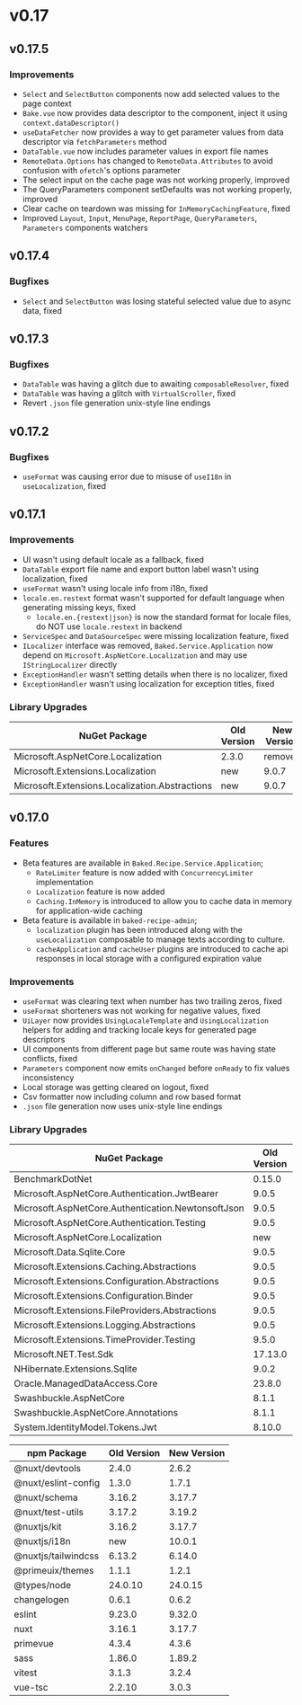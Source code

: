 # v0.17

## v0.17.5

### Improvements

- `Select` and `SelectButton` components now add selected values to the page
  context
- `Bake.vue` now provides data descriptor to the component, inject it using
  `context.dataDescriptor()`
- `useDataFetcher` now provides a way to get parameter values from data
  descriptor via `fetchParameters` method
- `DataTable.vue` now includes parameter values in export file names
- `RemoteData.Options` has changed to `RemoteData.Attributes` to avoid confusion
  with `ofetch`'s options parameter
- The select input on the cache page was not working properly, improved
- The QueryParameters component setDefaults was not working properly, improved
- Clear cache on teardown was missing for `InMemoryCachingFeature`, fixed
- Improved `Layout`, `Input`, `MenuPage`, `ReportPage`, `QueryParameters`,
  `Parameters` components watchers

## v0.17.4

### Bugfixes

- `Select` and `SelectButton` was losing stateful selected value due to async data, fixed

## v0.17.3

### Bugfixes

- `DataTable` was having a glitch due to awaiting `composableResolver`,
  fixed
- `DataTable` was having a glitch with `VirtualScroller`, fixed
- Revert `.json` file generation unix-style line endings

## v0.17.2

### Bugfixes

- `useFormat` was causing error due to misuse of `useI18n` in `useLocalization`,
  fixed

## v0.17.1

### Improvements

- UI wasn't using default locale as a fallback, fixed
- `DataTable` export file name and export button label wasn't using
  localization, fixed
- `useFormat` wasn't using locale info from i18n, fixed
- `locale.en.restext` format wasn't supported for default language when
  generating missing keys, fixed
  - `locale.en.{restext|json}` is now the standard format for locale files, do
    NOT use `locale.restext` in backend
- `ServiceSpec` and `DataSourceSpec` were missing localization feature, fixed
- `ILocalizer` interface was removed, `Baked.Service.Application` now depend on
  `Microsoft.AspNetCore.Localization` and may use `IStringLocalizer` directly
- `ExceptionHandler` wasn't setting details when there is no localizer, fixed
- `ExceptionHandler` wasn't using localization for exception titles, fixed

### Library Upgrades

| NuGet Package                                  | Old Version | New Version |
| ---                                            | ---         | ---         |
| Microsoft.AspNetCore.Localization              | 2.3.0       | removed     |
| Microsoft.Extensions.Localization              | new         | 9.0.7       |
| Microsoft.Extensions.Localization.Abstractions | new         | 9.0.7       |

## v0.17.0

### Features

- Beta features are available in `Baked.Recipe.Service.Application`;
  - `RateLimiter` feature is now added with `ConcurrencyLimiter` implementation
  - `Localization` feature is now added
  - `Caching.InMemory` is introduced to allow you to cache data in memory for
    application-wide caching
- Beta feature is available in `baked-recipe-admin`;
  - `localization` plugin has been introduced along with the `useLocalization`
    composable to manage texts according to culture.
  - `cacheApplication` and `cacheUser` plugins are introduced to cache api
    responses in local storage with a configured expiration value

### Improvements

- `useFormat` was clearing text when number has two trailing zeros, fixed
- `useFormat` shorteners was not working for negative values, fixed
- `UiLayer` now provides `UsingLocaleTemplate` and `UsingLocalization` helpers
  for adding and tracking locale keys for generated page descriptors
- UI components from different page but same route was having state conflicts,
  fixed
- `Parameters` component now emits `onChanged` before `onReady` to fix values
  inconsistency
- Local storage was getting cleared on logout, fixed
- Csv formatter now including column and row based format
- `.json` file generation now uses unix-style line endings

### Library Upgrades

| NuGet Package                                      | Old Version | New Version |
| ---                                                | ---         | ---         |
| BenchmarkDotNet                                    | 0.15.0      | 0.15.2      |
| Microsoft.AspNetCore.Authentication.JwtBearer      | 9.0.5       | 9.0.7       |
| Microsoft.AspNetCore.Authentication.NewtonsoftJson | 9.0.5       | 9.0.7       |
| Microsoft.AspNetCore.Authentication.Testing        | 9.0.5       | 9.0.7       |
| Microsoft.AspNetCore.Localization                  | new         | 2.3.0       |
| Microsoft.Data.Sqlite.Core                         | 9.0.5       | 9.0.7       |
| Microsoft.Extensions.Caching.Abstractions          | 9.0.5       | 9.0.7       |
| Microsoft.Extensions.Configuration.Abstractions    | 9.0.5       | 9.0.7       |
| Microsoft.Extensions.Configuration.Binder          | 9.0.5       | 9.0.7       |
| Microsoft.Extensions.FileProviders.Abstractions    | 9.0.5       | 9.0.7       |
| Microsoft.Extensions.Logging.Abstractions          | 9.0.5       | 9.0.7       |
| Microsoft.Extensions.TimeProvider.Testing          | 9.5.0       | 9.7.0       |
| Microsoft.NET.Test.Sdk                             | 17.13.0     | 17.14.1     |
| NHibernate.Extensions.Sqlite                       | 9.0.2       | 9.0.5       |
| Oracle.ManagedDataAccess.Core                      | 23.8.0      | 23.9.1      |
| Swashbuckle.AspNetCore                             | 8.1.1       | 9.0.3       |
| Swashbuckle.AspNetCore.Annotations                 | 8.1.1       | 9.0.3       |
| System.IdentityModel.Tokens.Jwt                    | 8.10.0      | 8.12.1      |

| npm Package         | Old Version | New Version |
| ---                 | ---         | ---         |
| @nuxt/devtools      | 2.4.0       | 2.6.2       |
| @nuxt/eslint-config | 1.3.0       | 1.7.1       |
| @nuxt/schema        | 3.16.2      | 3.17.7      |
| @nuxt/test-utils    | 3.17.2      | 3.19.2      |
| @nuxtjs/kit         | 3.16.2      | 3.17.7      |
| @nuxtjs/i18n        | new         | 10.0.1      |
| @nuxtjs/tailwindcss | 6.13.2      | 6.14.0      |
| @primeuix/themes    | 1.1.1       | 1.2.1       |
| @types/node         | 24.0.10     | 24.0.15     |
| changelogen         | 0.6.1       | 0.6.2       |
| eslint              | 9.23.0      | 9.32.0      |
| nuxt                | 3.16.1      | 3.17.7      |
| primevue            | 4.3.4       | 4.3.6       |
| sass                | 1.86.0      | 1.89.2      |
| vitest              | 3.1.3       | 3.2.4       |
| vue-tsc             | 2.2.10      | 3.0.3       |
